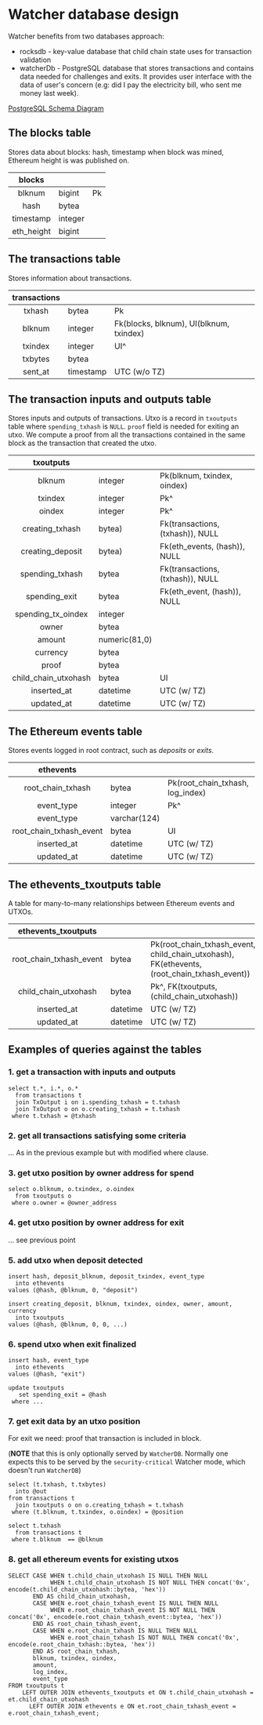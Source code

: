 # Watcher database design

Watcher benefits from two databases approach:
* rocksdb - key-value database that child chain state uses for transaction validation
* watcherDb - PostgreSQL database that stores transactions and contains data needed for challenges and exits. It provides user interface with the data of user's concern (e.g: did I pay the electricity bill, who sent me money last week).

[PostgreSQL Schema Diagram](https://docs.google.com/drawings/d/14_0bfUGGWarndNWwpzA2Nznll4PHLbefvQy05B2LB38/edit?usp=sharing)

## The blocks table
Stores data about blocks: hash, timestamp when block was mined, Ethereum height is was published on.

|**blocks**|||
|:-:|:-|:-|
|blknum|bigint|Pk|
|hash|bytea||
|timestamp|integer||
|eth_height|bigint||

## The transactions table
Stores information about transactions.

|**transactions**|||
|:-:|:-|:-|
|txhash|bytea|Pk|
|blknum|integer|Fk(blocks, blknum), UI(blknum, txindex)|
|txindex|integer|UI^|
|txbytes|bytea||
|sent_at|timestamp|UTC (w/o TZ)|

## The transaction inputs and outputs table
Stores inputs and outputs of transactions. Utxo is a record in `txoutputs` table where `spending_txhash` is `NULL`. `proof` field is needed for exiting an utxo. We compute a proof from all the transactions contained in the same block as the transaction that created the utxo.

|**txoutputs**|||
|:-:|:-|:-|
|blknum|integer|Pk(blknum, txindex, oindex)|
|txindex|integer|Pk^|
|oindex|integer|Pk^|
|creating_txhash|bytea)|Fk(transactions, (txhash)), NULL|
|creating_deposit|bytea)|Fk(eth_events, (hash)), NULL|
|spending_txhash|bytea|Fk(transactions, (txhash)), NULL|
|spending_exit|bytea|Fk(eth_event, (hash)), NULL|
|spending_tx_oindex|integer||
|owner|bytea||
|amount|numeric(81,0)||
|currency|bytea||
|proof|bytea||
|child_chain_utxohash|bytea|UI|
|inserted_at|datetime|UTC (w/ TZ)|
|updated_at|datetime|UTC (w/ TZ)|

## The Ethereum events table
Stores events logged in root contract, such as _deposits_ or _exits_.

|**ethevents**|||
|:-:|:-|:-|
|root_chain_txhash|bytea|Pk(root_chain_txhash, log_index)|
|event_type|integer|Pk^|
|event_type|varchar(124)||
|root_chain_txhash_event|bytea|UI|
|inserted_at|datetime|UTC (w/ TZ)|
|updated_at|datetime|UTC (w/ TZ)|


## The ethevents_txoutputs table
A table for many-to-many relationships between Ethereum events and UTXOs.

|**ethevents_txoutputs**|||
|:-:|:-|:-|
|root_chain_txhash_event|bytea|Pk(root_chain_txhash_event, child_chain_utxohash), FK(ethevents, (root_chain_txhash_event))|
|child_chain_utxohash|bytea|Pk^, FK(txoutputs, (child_chain_utxohash))|
|inserted_at|datetime|UTC (w/ TZ)|
|updated_at|datetime|UTC (w/ TZ)|


## Examples of queries against the tables

### 1. get a transaction with inputs and outputs
```
select t.*, i.*, o.*
  from transactions t
  join TxOutput i on i.spending_txhash = t.txhash
  join TxOutput o on o.creating_txhash = t.txhash
 where t.txhash = @txhash
```

### 2. get all transactions satisfying some criteria
... As in the previous example but with modified where clause.

### 3. get utxo position by owner address for spend
```
select o.blknum, o.txindex, o.oindex
  from txoutputs o
 where o.owner = @owner_address
```

### 4. get utxo position by owner address for exit
... see previous point

### 5. add utxo when deposit detected
```
insert hash, deposit_blknum, deposit_txindex, event_type
  into ethevents
values (@hash, @blknum, 0, "deposit")

insert creating_deposit, blknum, txindex, oindex, owner, amount, currency
  into txoutputs
values (@hash, @blknum, 0, 0, ...)
```

### 6. spend utxo when exit finalized
```
insert hash, event_type
  into ethevents
values (@hash, "exit")

update txoutputs
   set spending_exit = @hash
 where ...
```

### 7. get exit data by an utxo position
For exit we need: proof that transaction is included in block.

(**NOTE** that this is only optionally served by `WatcherDB`.
Normally one expects this to be served by the `security-critical` Watcher mode, which doesn't run `WatcherDB`)

```
select (t.txhash, t.txbytes)
  into @out
from transactions t
  join txoutputs o on o.creating_txhash = t.txhash
 where (t.blknum, t.txindex, o.oindex) = @position

select t.txhash
  from transactions t
 where t.blknum  == @blknum
```

### 8. get all ethereum events for existing utxos
```
SELECT CASE WHEN t.child_chain_utxohash IS NULL THEN NULL
            WHEN t.child_chain_utxohash IS NOT NULL THEN concat('0x', encode(t.child_chain_utxohash::bytea, 'hex'))
       END AS child_chain_utxohash,
       CASE WHEN e.root_chain_txhash_event IS NULL THEN NULL
            WHEN e.root_chain_txhash_event IS NOT NULL THEN concat('0x', encode(e.root_chain_txhash_event::bytea, 'hex'))
       END AS root_chain_txhash_event,
       CASE WHEN e.root_chain_txhash IS NULL THEN NULL
            WHEN e.root_chain_txhash IS NOT NULL THEN concat('0x', encode(e.root_chain_txhash::bytea, 'hex'))
       END AS root_chain_txhash,
       blknum, txindex, oindex,
       amount,
       log_index,
       event_type
FROM txoutputs t
    LEFT OUTER JOIN ethevents_txoutputs et ON t.child_chain_utxohash = et.child_chain_utxohash
      LEFT OUTER JOIN ethevents e ON et.root_chain_txhash_event = e.root_chain_txhash_event;
```
